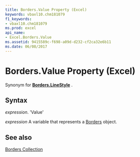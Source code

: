 ```yaml
---
title: Borders.Value Property (Excel)
keywords: vbaxl10.chm181079
f1_keywords:
- vbaxl10.chm181079
ms.prod: excel
api_name:
- Excel.Borders.Value
ms.assetid: 9415589c-f698-a09d-d232-cf2ca32e6b11
ms.date: 06/08/2017
---
```



# Borders.Value Property (Excel)

Synonym for  **[Borders.LineStyle](Excel.Borders.LineStyle.md)** .


## Syntax

 _expression_. 'Value'

 _expression_ A variable that represents a [Borders](./Excel.Borders.md) object.


## See also


[Borders Collection](Excel.Borders.md)

